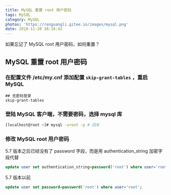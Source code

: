 ```yaml
---
title: MySQL 重置 root 用户密码
tags: MySQL
category: MySQL
photos: 'https://renguangli.gitee.io/images/mysql.png'
date: 2018-11-20 16:18:42
---
```


如果忘记了 MySQL root 用户密码，如何重置？

<!-- more -->

## MySQL 重置 root 用户密码

### 在配置文件 /etc/my.cnf 添加配置 `skip-grant-tables` ，重启 MySQL

```
## 无密码登录
skip-grant-tables
```

### 登陆 MySQL 客户端，不需要密码，选择 mysql 库

```bash
[localhost@root ~]# mysql -uroot -p # 回车
```

### 修改 MySQL root 用户密码

5.7 版本之后已经没有了 password 字段，而是用 authentication_string 加密字段代替

```sql
update user set authentication_string=password('root') where user='root';
```

5.7 版本以前
```sql
update user set password=password('root') where user='root';
```
